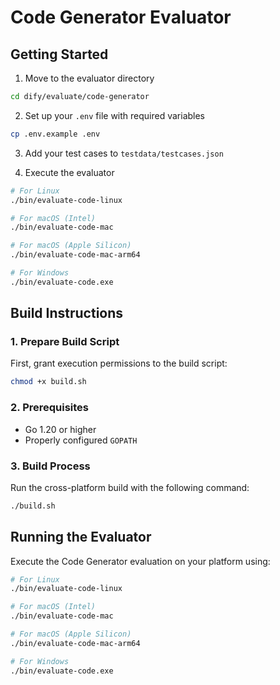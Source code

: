 # Code Generator Evaluator

## Getting Started
1. Move to the evaluator directory

```bash
cd dify/evaluate/code-generator
```

2. Set up your `.env` file with required variables
```bash
cp .env.example .env
```

3. Add your test cases to `testdata/testcases.json`


4. Execute the evaluator

```bash
# For Linux
./bin/evaluate-code-linux

# For macOS (Intel)
./bin/evaluate-code-mac

# For macOS (Apple Silicon)
./bin/evaluate-code-mac-arm64

# For Windows
./bin/evaluate-code.exe
```


## Build Instructions

### 1. Prepare Build Script
First, grant execution permissions to the build script:
```bash
chmod +x build.sh
```

### 2. Prerequisites
- Go 1.20 or higher
- Properly configured `GOPATH`

### 3. Build Process
Run the cross-platform build with the following command:
```bash
./build.sh
```

## Running the Evaluator
Execute the Code Generator evaluation on your platform using:

```bash
# For Linux
./bin/evaluate-code-linux

# For macOS (Intel)
./bin/evaluate-code-mac

# For macOS (Apple Silicon)
./bin/evaluate-code-mac-arm64

# For Windows
./bin/evaluate-code.exe
```
